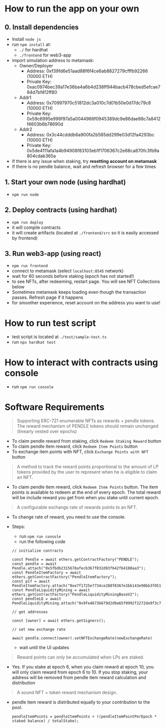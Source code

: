 # How to run the app on your own

## 0. Install dependencies
  - Install `node js`
  - run `npm install` at:
    - `./` for hardhat
    - `./frontend` for web3-app
  - import simulation address to metamask:
    - Owner/Deployer
      - Address: 0xf39fd6e51aad88f6f4ce6ab8827279cfffb92266 (10000 ETH)
      - Private Key: 0xac0974bec39a17e36ba4a6b4d238ff944bacb478cbed5efcae784d7bf4f2ff80
    - Addr1
      - Address: 0x70997970c51812dc3a010c7d01b50e0d17dc79c8 (10000 ETH)
      - Private Key: 0x59c6995e998f97a5a0044966f0945389dc9e86dae88c7a8412f4603b6b78690d
    - Addr2
      - Address: 0x3c44cdddb6a900fa2b585dd299e03d12fa4293bc (10000 ETH)
      - Private Key: 0x5de4111afa1a4b94908f83103eb1f1706367c2e68ca870fc3fb9a804cdab365a
  - If there is any issue when staking, try **resetting account on metamask**
  - If there is no pendle balance, wait and refresh browser for a few times

## 1. Start your own node (using hardhat)
  - `npm run node`

## 2. Deploy contracts (using hardhat)
  - `npm run deploy`
  - it will compile contracts
  - it will create artifacts (located at `./frontend/src` so it is easily accessed by frontend)

## 3. Run web3-app (using react)
  - `npm run frontend`
  - connect to metamask (select `localhost:8545` network)
  - wait for 60 seconds before staking (epoch has not started!)
  - to see NFTs, after redeeming, restart page. You will see NFT Collections below
  - Sometimes metamask keeps loading even though the transaction passes. Refresh page if it happens
  - for smoother experience, reset account on the address you want to use!

# How to run test script
  - test script is located at `./test/sample-test.ts`
  - run `npx hardhat test`

# How to interact with contracts using console
  - run `npm run console`

# Software Requirements

> Supporting ERC-721 enumerable NFTs as rewards + pendle tokens. The reward mechanism of PENDLE tokens should remain unchanged (linearly vested over epochs)

- To claim pendle reward from staking, click `Redeem Staking Reward` button
- To claim pendle item reward, click `Redeem Item Points` button
- To exchange item points with NFT, click `Exchange Points with NFT` button

> A method to track the reward points proportional to the amount of LP tokens provided by the user to represent when he is eligible to claim an NFT.

- To claim pendle item reward, click `Redeem Item Points` button. The item points is available to redeem at the end of every epoch. The total reward will be include reward you get from when you stake until current epoch. 

> A configurable exchange rate of rewards points to an NFT.

- To change rate of reward, you need to use the console.
- Steps:
  - run `npm run console`
  - run the following code

  ```
  // initialize contracts

  const Pendle = await ethers.getContractFactory("PENDLE");
  const pendle = await Pendle.attach("0x5fbdb2315678afecb367f032d93f642f64180aa3");
  const PendleItemFactory = await ethers.getContractFactory("PendleItemFactory");
  const pif = await PendleItemFactory.attach("0xe7f1725e7734ce288f8367e1bb143e90bb3f0512");
  const PendleLiquidityMining = await ethers.getContractFactory("PendleLiquidityMiningBaseV2");
  const pendleLQ = await PendleLiquidityMining.attach("0x9fe46736679d2d9a65f0992f2272de9f3c7fa6e0");

  // get addresses

  const [owner] = await ethers.getSigners();

  // set new exchange rate

  await pendle.connect(owner).setNFTExchangeRate(newExchangeRate)
  ```
  - wait until the UI updates

> Reward points can only be accumulated when LPs are staked.

- Yes. If you stake at epoch 6, when you claim reward at epoch 10, you will only claim reward from epoch 6 to 10. If you stop staking, your address will be removed from pendle item reward calculation and distribution

> A sound NFT + token reward mechanism design.

- pendle item reward is distributed equally to your contribution to the pool. 
  
  ```
  pendleItemPoints = pendleItemPoints + ((pendleItemPointPerEpoch * staked balance) / totalStake);
  ```